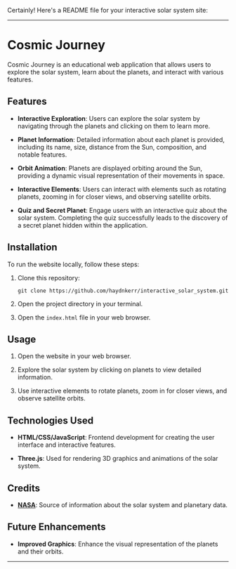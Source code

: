 Certainly! Here's a README file for your interactive solar system site:

---

# Cosmic Journey

Cosmic Journey is an educational web application that allows users to explore the solar system, learn about the planets, and interact with various features.


## Features

- **Interactive Exploration**: Users can explore the solar system by navigating through the planets and clicking on them to learn more.
  
- **Planet Information**: Detailed information about each planet is provided, including its name, size, distance from the Sun, composition, and notable features.

- **Orbit Animation**: Planets are displayed orbiting around the Sun, providing a dynamic visual representation of their movements in space.

- **Interactive Elements**: Users can interact with elements such as rotating planets, zooming in for closer views, and observing satellite orbits.

- **Quiz and Secret Planet**: Engage users with an interactive quiz about the solar system. Completing the quiz successfully leads to the discovery of a secret planet hidden within the application.

## Installation

To run the website locally, follow these steps:

1. Clone this repository:
   ```
   git clone https://github.com/haydnkerr/interactive_solar_system.git
   ```

2. Open the project directory in your terminal.

3. Open the `index.html` file in your web browser.

## Usage

1. Open the website in your web browser.

2. Explore the solar system by clicking on planets to view detailed information.

3. Use interactive elements to rotate planets, zoom in for closer views, and observe satellite orbits.

## Technologies Used

- **HTML/CSS/JavaScript**: Frontend development for creating the user interface and interactive features.
  
- **Three.js**: Used for rendering 3D graphics and animations of the solar system.

## Credits

- **[NASA](https://www.nasa.gov/)**: Source of information about the solar system and planetary data.

## Future Enhancements

- **Improved Graphics**: Enhance the visual representation of the planets and their orbits.




---

